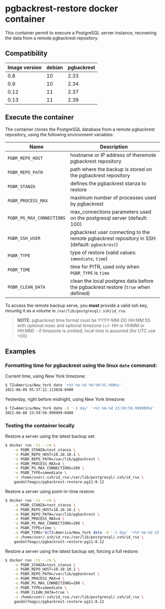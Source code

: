 # pgbackrest-restore docker container

This container permit to execure a PostgreSQL server instance, recovering the data from a remote pgbackrest repository.

## Compatibility

| Image version | debian     | pgbackrest |
|---------------|------------|------------|
| 0.8           | 10         | 2.33       |
| 0.9           | 10         | 2.34       |
| 0.12          | 11         | 2.37       |
| 0.13          | 11         | 2.39       |

## Execute the container

The container clones the PostgreSQL database from a remote pgbackrest repository, using the following environment variables:

| Name                      | Description                                                                                   |
|---------------------------|-----------------------------------------------------------------------------------------------|
| `PGBR_REPO_HOST`          | hostname or IP address of theremote pgbackrest repository                                     |
| `PGBR_REPO_PATH`          | path where the backup is stored on the pgbackrest repository                                  |
| `PGBR_STANZA`             | defines the pgbackrest stanza to restore                                                      |
| `PGBR_PROCESS_MAX`        | maximum number of processes used by pgbackrest                                                |
| `PGBR_PG_MAX_CONNECTIONS` | max_connections parameters used on the postgresql server (default: 100)                       |
| `PGBR_SSH_USER`           | pgbackrest user connecting to the remote pgbackrest repository in SSH (default: `pgbackrest`) |
| `PGBR_TYPE`               | type of restore (valid values: `immediate`, `time`)                                           |
| `PGBR_TIME`               | time for PITR, used only when `PGBR_TYPE` is `time`                                           |
| `PGBR_CLEAN_DATA`         | clean the local postgres data before the pgbackrest restore (`true` when defined)             |

To access the remote backup serve, you **must** provide a valid ssh key, mountig it as a volume in `/var/lib/postgresql/.ssh/id_rsa`.

> **NOTE**: pgbackrest time format must be YYYY-MM-DD HH:MM:SS with optional msec and optional timezone (+/- HH or HHMM or HH:MM) - if timezone is omitted, local time is assumed (for UTC use +00)
## Examples

### Formatting time for pgbackrest using the linux `date` command:

Current time, using New York timezone:

```bash
$ TZ=America/New_York date '+%Y-%m-%d %H:%M:%S.%6N%z'
2021-06-09 05:37:12.113838-0400
```

Yesterday, right before midnight, using New York timezone:

```bash
$ TZ=America/New_York date -d '-1 day' '+%Y-%m-%d 23:59:59.999999%z'
2021-06-08 23:59:59.999999-0400
```

### Testing the container locally

Restore a server using the latest backup set:

```bash
$ docker run -ti --rm \
    -e PGBR_STANZA=test_stanza \
    -e PGBR_REPO_HOST=10.10.10.1 \
    -e PGBR_REPO_PATH=/var/lib/pgbackrest \
    -e PGBR_PROCESS_MAX=4 \
    -e PGBR_PG_MAX_CONNECTIONS=200 \
    -e PGBR_TYPE=immediate \
    -v /home/user/.ssh/id_rsa:/var/lib/postgresql/.ssh/id_rsa \
    gandalfmagic/pgbackrest-restore-pg11:0.12
```

Restore a server using point-in-time restore:

```bash
$ docker run -ti --rm \
    -e PGBR_STANZA=test_stanza \
    -e PGBR_REPO_HOST=10.10.10.1 \
    -e PGBR_REPO_PATH=/var/lib/pgbackrest \
    -e PGBR_PROCESS_MAX=4 \
    -e PGBR_PG_MAX_CONNECTIONS=200 \
    -e PGBR_TYPE=time \
    -e PGBR_TIME="$(TZ=America/New_York date -d '-1 day' '+%Y-%m-%d 23:59:59.999999%z')" \
    -v /home/user/.ssh/id_rsa:/var/lib/postgresql/.ssh/id_rsa \
    gandalfmagic/pgbackrest-restore-pg11:0.12
```

Restore a server using the latest backup set, forcing a full restore:

```bash
$ docker run -ti --rm \
    -e PGBR_STANZA=test_stanza \
    -e PGBR_REPO_HOST=10.10.10.1 \
    -e PGBR_REPO_PATH=/var/lib/pgbackrest \
    -e PGBR_PROCESS_MAX=4 \
    -e PGBR_PG_MAX_CONNECTIONS=200 \
    -e PGBR_TYPE=immediate \
    -e PGBR_CLEAN_DATA=true \
    -v /home/user/.ssh/id_rsa:/var/lib/postgresql/.ssh/id_rsa \
    gandalfmagic/pgbackrest-restore-pg11:0.12
```
